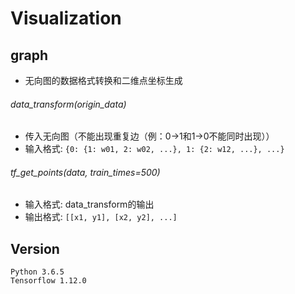 # Visualization
## graph
* 无向图的数据格式转换和二维点坐标生成
###### data_transform(origin_data)
* 传入无向图（不能出现重复边（例：0->1和1->0不能同时出现））
* 输入格式:
   `{0:
        {1: w01,
         2: w02,
         ...},
     1:
        {2: w12,
         ...},
     ...}`
###### tf_get_points(data, train_times=500)
* 输入格式:
    data_transform的输出
* 输出格式:
    `[[x1, y1], [x2, y2], ...]`
## Version
    Python 3.6.5
    Tensorflow 1.12.0
